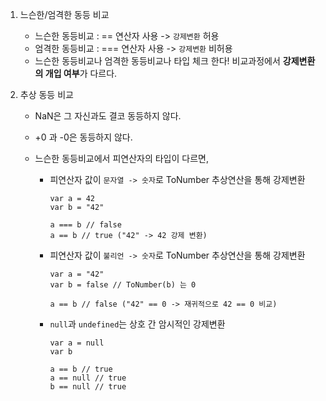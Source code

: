 1. 느슨한/엄격한 동등 비교

    - 느슨한 동등비교 : == 연산자 사용 -> `강제변환` 허용
    - 엄격한 동등비교 : === 연산자 사용 -> `강제변환` 비허용
    - 느슨한 동등비교나 엄격한 동등비교나 타입 체크 한다! 비교과정에서 **강제변환의 개입 여부**가 다르다.

2. 추상 동등 비교

    - NaN은 그 자신과도 결코 동등하지 않다.
    - +0 과 -0은 동등하지 않다.
    - 느슨한 동등비교에서 피연산자의 타입이 다르면,

        - 피연산자 값이 `문자열 -> 숫자`로 ToNumber 추상연산을 통해 강제변환

            ```
            var a = 42
            var b = "42"

            a === b // false
            a == b // true ("42" -> 42 강제 변환)
            ```

        - 피연산자 값이 `불리언 -> 숫자`로 ToNumber 추상연산을 통해 강제변환

            ```
            var a = "42"
            var b = false // ToNumber(b) 는 0

            a == b // false ("42" == 0 -> 재귀적으로 42 == 0 비교)
            ```

        - `null`과 `undefined`는 상호 간 암시적인 강제변환

            ```
            var a = null
            var b

            a == b // true
            a == null // true
            b == null // true
            ```
